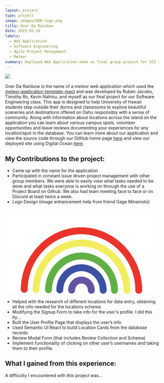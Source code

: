 ```yaml
---
layout: project
type: project
image: images/ODR-logo.png
title: Over Da Rainbow
date: 2022-05-10
labels:
  - Web Application
  - Software Engineering
  - Agile Project Management
  - Meteor
summary: Deployed Web Application made as final group project for ICS 314
---
```


<img class="ui large floated centered rounded image" src="/images/ODR-landing.png">

  Over Da Rainbow is the name of a meteor web application which used the [meteor-application-template-react](“https://ics-software-engineering.github.io/meteor-application-template-react/”) and was developed by Ruben Jacobo, Timothy Ro, Kevin Nahinu, and myself as our final project for our Software Engineering class. This app is designed to help University of Hawaii students step outside their dorms and classrooms to explore beautiful sceneries and destinations offered on Oahu responsibly with a sense of community. Along with information about locations across the island on the application you can learn about various campus spots, volunteer opportunities and leave reviews documenting your experiences for any location/spot in the database. You can learn more about our application and view the source code through our GitHub home page [here](“https://over-da-rainbow.github.io/”) and view our deployed site using Digital Ocean [here](“https://overdarainbow.xyz/#/”).

## My Contributions to the project:
* Came up with the name for the application
* Participated in constant issue driven project management with other group members. We were able to easily view what tasks needed to be done and what tasks everyone is working on through the use of a Project Board on Github. We also had team meeting face to face or on Discord at least twice a week.
* Logo Design (image enhancement help from friend Gage Minamoto)

<img class="ui medium floated centered rounded image" src="/images/ODR-logo.png">

* Helped with the research of different locations for data entry, obtaining all the info needed for the locations schema.
* Modifying the Signup Form to take info for the user's profile. I did this by...
* Built the User Profile Page that displays the user’s info
* Used Semantic UI React to build Location Cards from the database records
* Review Modal Form (that includes Review Collection and Schema)
* Implement functionality of clicking on other user’s usernames and taking them to their profile. 

## What I gained from this experience:




A difficulty I encountered with this project was...

